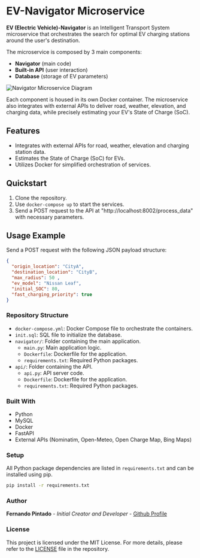 # EV-Navigator Microservice

**EV (Electric Vehicle)-Navigator** is an Intelligent Transport System microservice that orchestrates the search for optimal EV charging stations around the user's destination.

The microservice is composed by 3 main components:
- **Navigator** (main code)
- **Built-in API** (user interaction)
- **Database** (storage of EV parameters)

![Navigator Microservice Diagram](EV_Navigator/Navigator_Microservice_Diagram.png)


Each component is housed in its own Docker container. The microservice also integrates with external APIs to deliver road, weather, elevation, and charging data, while precisely estimating your EV's State of Charge (SoC).



## Features
- Integrates with external APIs for road, weather, elevation and charging station data.
- Estimates the State of Charge (SoC) for EVs.
- Utilizes Docker for simplified orchestration of services.

## Quickstart
1. Clone the repository.
2. Use `docker-compose up` to start the services.
3. Send a POST request to the API at "http://localhost:8002/process_data" with necessary parameters.

## Usage Example
Send a POST request with the following JSON payload structure:
```json
{
  "origin_location": "CityA",
  "destination_location": "CityB",
  "max_radius": 50 ,
  "ev_model": "Nissan Leaf",
  "initial_SOC": 80,
  "fast_charging_priority": true
}
```

### Repository Structure

- `docker-compose.yml`: Docker Compose file to orchestrate the containers.
- `init.sql`: SQL file to initialize the database.
- `navigator/`: Folder containing the main application.
  - `main.py`: Main application logic.
  - `Dockerfile`: Dockerfile for the application.
  - `requirements.txt`: Required Python packages.
- `api/`: Folder containing the API.
  - `api.py`: API server code.
  - `Dockerfile`: Dockerfile for the application.
  - `requirements.txt`: Required Python packages.

### Built With

- Python
- MySQL
- Docker
- FastAPI
- External APIs (Nominatim, Open-Meteo, Open Charge Map, Bing Maps)

### Setup

All Python package dependencies are listed in `requirements.txt` and can be installed using pip.

```bash
pip install -r requirements.txt
```
### Author
**Fernando Pintado** - *Initial Creator and Developer* - [Github Profile](https://github.com/ferpintado99)

### License
This project is licensed under the MIT License. For more details, please refer to the [LICENSE](https://github.com/ferpintado99/EV-Navigator/blob/main/LICENSE) file in the repository.



